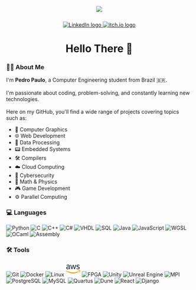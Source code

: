 <div align="center">
  <img height="150" src="https://media1.tenor.com/m/YUzRkMOL-3EAAAAd/programming-computer-frog.gif" />
</div>

###

<div align="center">
  <a href="https://www.linkedin.com/in/ppmc" target="_blank">
    <img src="https://img.shields.io/static/v1?message=LinkedIn&logo=linkedin&label=&color=0077B5&logoColor=white&labelColor=&style=for-the-badge" height="25" alt="LinkedIn logo" />
  </a>
  <a href="https://perubr12.itch.io/" target="_blank">
    <img src="https://img.shields.io/static/v1?message=itch.io&logo=itch-io&label=&color=fa5c5c&logoColor=white&labelColor=&style=for-the-badge" height="25" alt="itch.io logo" />
  </a>
</div>


###

<h1 align="center">Hello There 👋</h1>

###

<h3 align="left">👨‍💻 About Me</h3>

<p align="left">
  I'm <strong>Pedro Paulo</strong>, a Computer Engineering student from Brazil 🇧🇷.<br><br>
  I'm passionate about coding, problem-solving, and constantly learning new technologies.<br><br>
  Here on my GitHub, you'll find a wide range of projects covering topics such as:
</p>


<ul align="left">
  <li>🎨 Computer Graphics</li>
  <li>🌐 Web Development</li>
  <li>🔄 Data Processing</li>
  <li>📟 Embedded Systems</li>
  <li>🛠️ Compilers</li>
  <li>☁️ Cloud Computing</li>
  <li>🔐 Cybersecurity</li>
  <li>📐 Math & Physics</li>
  <li>🎮 Game Development</li>
  <li>⚙️ Parallel Computing</li>
</ul>

### 💻 Languages

<p align="left">
  <!-- Python -->
  <img src="https://cdn.jsdelivr.net/gh/devicons/devicon/icons/python/python-original.svg" height="40" alt="Python" />
  
  <!-- C -->
  <img src="https://cdn.jsdelivr.net/gh/devicons/devicon/icons/c/c-original.svg" height="40" alt="C" />
  
  <!-- C++ -->
  <img src="https://cdn.jsdelivr.net/gh/devicons/devicon/icons/cplusplus/cplusplus-original.svg" height="40" alt="C++" />
  
  <!-- C# -->
  <img src="https://cdn.jsdelivr.net/gh/devicons/devicon/icons/csharp/csharp-original.svg" height="40" alt="C#" />
  
  <!-- VHDL (no official icon, using chip emoji as fallback) -->
  <img src="https://img.shields.io/badge/VHDL-%234B0082?style=for-the-badge&logo=verilog&logoColor=white" height="25" alt="VHDL" />

  <!-- SQL -->
  <img src="https://cdn.jsdelivr.net/gh/devicons/devicon/icons/mysql/mysql-original.svg" height="40" alt="SQL" />

  <!-- Java -->
  <img src="https://cdn.jsdelivr.net/gh/devicons/devicon/icons/java/java-original.svg" height="40" alt="Java" />
  
  <!-- JavaScript -->
  <img src="https://cdn.jsdelivr.net/gh/devicons/devicon/icons/javascript/javascript-original.svg" height="40" alt="JavaScript" />

  <!-- WGSL (WebGPU Shading Language — no icon available) -->
  <img src="https://img.shields.io/badge/WGSL-%23FF6F00?style=for-the-badge&logo=webgpu&logoColor=white" height="25" alt="WGSL" />
  
  <!-- OCaml (custom fallback) -->
  <img src="https://img.shields.io/badge/OCaml-%23EC6813?style=for-the-badge&logo=ocaml&logoColor=white" height="25" alt="OCaml" />
  
  <!-- Assembly -->
  <img src="https://img.shields.io/badge/Assembly-%23007ACC?style=for-the-badge&logo=codeforces&logoColor=white" height="25" alt="Assembly" />
</p>


### 🛠️ Tools

<p align="left">
  <!-- Git -->
  <img src="https://cdn.jsdelivr.net/gh/devicons/devicon/icons/git/git-original.svg" height="40" alt="Git" />
  
  <!-- Docker -->
  <img src="https://cdn.jsdelivr.net/gh/devicons/devicon/icons/docker/docker-original.svg" height="40" alt="Docker" />
  
  <!-- Linux -->
  <img src="https://cdn.jsdelivr.net/gh/devicons/devicon/icons/linux/linux-original.svg" height="40" alt="Linux" />
  
  <!-- AWS (alternative icon) -->
  <img src="https://raw.githubusercontent.com/devicons/devicon/master/icons/amazonwebservices/amazonwebservices-original-wordmark.svg" height="40" alt="AWS" />

  <!-- FPGA (no standard icon, using shield badge) -->
  <img src="https://img.shields.io/badge/FPGA-%234B0082?style=for-the-badge&logo=circuitverse&logoColor=white" height="25" alt="FPGA" />

  <!-- Unity -->
  <img src="https://cdn.jsdelivr.net/gh/devicons/devicon/icons/unity/unity-original.svg" height="40" alt="Unity" />
  
  <!-- Unreal Engine -->
  <img src="https://cdn.jsdelivr.net/gh/devicons/devicon/icons/unrealengine/unrealengine-original.svg" height="40" alt="Unreal Engine" />

  <!-- MPI (no official icon, using badge) -->
  <img src="https://img.shields.io/badge/MPI-%23008080?style=for-the-badge&logo=openmpi&logoColor=white" height="25" alt="MPI" />
  
  <!-- PostgreSQL -->
  <img src="https://cdn.jsdelivr.net/gh/devicons/devicon/icons/postgresql/postgresql-original.svg" height="40" alt="PostgreSQL" />
  
  <!-- MySQL -->
  <img src="https://cdn.jsdelivr.net/gh/devicons/devicon/icons/mysql/mysql-original.svg" height="40" alt="MySQL" />

  <!-- Quartus (badge fallback) -->
  <img src="https://img.shields.io/badge/Quartus-%23006699?style=for-the-badge&logo=intel&logoColor=white" height="25" alt="Quartus" />
  
  <!-- Dune (for OCaml, badge fallback) -->
  <img src="https://img.shields.io/badge/Dune-%23EC6813?style=for-the-badge&logo=ocaml&logoColor=white" height="25" alt="Dune" />

  <!-- React -->
  <img src="https://cdn.jsdelivr.net/gh/devicons/devicon/icons/react/react-original.svg" height="40" alt="React" />
  
  <!-- Django -->
  <img src="https://cdn.jsdelivr.net/gh/devicons/devicon/icons/django/django-plain.svg" height="40" alt="Django" />
</p>




